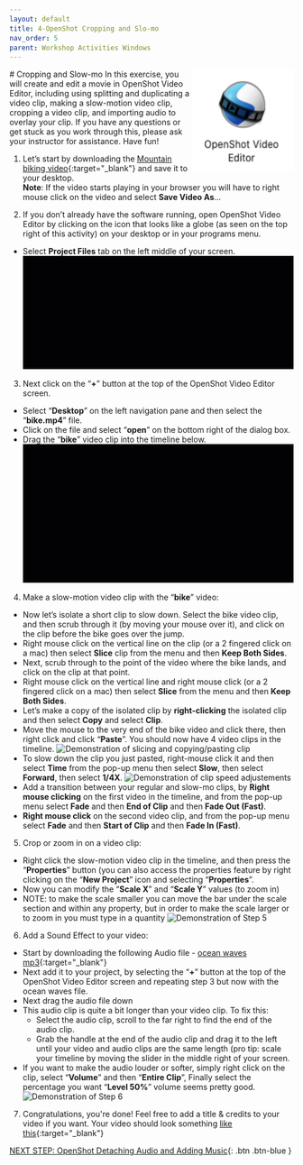 ```yaml
---
layout: default
title: 4-OpenShot Cropping and Slo-mo
nav_order: 5
parent: Workshop Activities Windows
---
```

<img src="images/openshot-slow-01.png" style="float:right;width:180px;height:180px;" alt="OpenShot logo"> 
# Cropping and Slow-mo
In this exercise, you will create and edit a movie in OpenShot Video Editor, including using splitting and duplicating a video clip, making a slow-motion video clip, cropping a video clip, and importing audio to overlay your clip. If you have any questions or get stuck as you work through this, please ask your instructor for assistance.  Have fun!

1. Let’s start by downloading the [Mountain biking video](https://bit.ly/3vrLJj0){:target="_blank"} and save it to your desktop.<br>
**Note**: If the video starts playing in your browser you will have to right mouse click on the video and select **Save Video As**… 

2. If you don’t already have the software running, open OpenShot Video Editor by clicking on the icon that looks like a globe (as seen on the top right of this activity) on your desktop or in your programs menu.
- Select **Project Files** tab on the left middle of your screen. 
![Demonstration of Step 2](images/openshot-slow-02.gif)
3. Next click on the “**+**” button at the top  of the OpenShot Video Editor screen.  
- Select “**Desktop**” on the left navigation pane and then select the “**bike.mp4**” file. 
- Click on the file and select  “**open**” on the bottom right of the dialog box.
- Drag the “**bike**” video clip into the timeline below.
![Demonstration of Step 3](images/openshot-slow-03.gif)
4. Make a slow-motion video clip with the “**bike**” video:
- Now let’s isolate a short clip to slow down. Select the bike video clip, and then scrub through it (by moving your mouse over it), and click on the clip before the bike goes over the jump.
- Right mouse click on the vertical line on the clip (or a 2 fingered click on a mac) then select **Slice** clip from the menu and then **Keep Both Sides**.
- Next, scrub through to the point of the video where the bike lands, and click on the clip at that point.
- Right mouse click on the vertical line and right mouse click (or a 2 fingered click on a mac) then select **Slice** from the menu and then **Keep Both Sides**.
- Let’s make a copy of the isolated clip by **right-clicking** the isolated clip and then select **Copy** and select **Clip**.
- Move the mouse to the very end of the bike video and click there, then right click and click “**Paste**”. You should now have 4 video clips in the timeline.
![Demonstration of slicing and copying/pasting clip](images/openshot-slow-04.gif)
- To slow down the clip you just pasted, right-mouse click it and then select **Time** from the pop-up menu then select **Slow**, then select **Forward**, then select **1/4X**. 
![Demonstration of clip speed adjustements](images/openshot-slow-05.gif)
- Add a transition between your regular and slow-mo clips, by **Right mouse clicking** on the first video in the timeline, and from the pop-up menu select **Fade** and then **End of Clip** and then **Fade Out (Fast)**.
- **Right mouse click** on the second video clip, and from the pop-up menu select **Fade** and then **Start of Clip** and then **Fade In (Fast)**.

5. Crop or zoom in on a video clip:
- Right click the slow-motion video clip in the timeline, and then press the “**Properties**” button (you can also access the properties feature by right clicking on the “**New Project**” icon and selecting “**Properties**”. 
- Now you can modify the “**Scale X**” and “**Scale Y**” values (to zoom in) 
- NOTE: to make the scale smaller you can move the bar under the scale section and within any property, but in order to make the scale larger or to zoom in you must type in a quantity
![Demonstration of Step 5](images/openshot-slow-06.gif)
6. Add a Sound Effect to your video:
- Start by downloading the following Audio file - [ocean waves mp3](https://goo.gl/AJaPgv){:target="_blank"}
- Next add it to your project, by selecting the “**+**” button at the top  of the OpenShot Video Editor screen and repeating step 3 but now with the ocean waves file. 
- Next drag the audio file down 
- This audio clip is quite a bit longer than your video clip. To fix this: 
    - Select the audio clip, scroll to the far right to find the end of the audio clip.
    - Grab the handle at the end of the audio clip and drag it to the left until your video and audio clips are the same length (pro tip: scale your timeline by moving the slider in the middle right of your screen.
- If you want to make the audio louder or softer, simply right click on the clip, select “**Volume**” and then “**Entire Clip**”, Finally select the percentage you want “**Level 50%**” volume seems pretty good.
![Demonstration of Step 6](images/openshot-slow-07.gif)
7. Congratulations, you're done! Feel free to add a title & credits to your video if you want. Your video should look something [like this](https://goo.gl/gkqx8b){:target="_blank"}

[NEXT STEP: OpenShot Detaching Audio and Adding Music](openshot-audio-music.html){: .btn .btn-blue }
